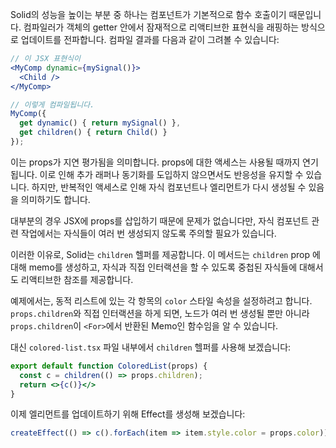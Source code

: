 Solid의 성능을 높이는 부분 중 하나는 컴포넌트가 기본적으로 함수 호출이기 때문입니다. 컴파일러가 객체의 getter 안에서 잠재적으로 리액티브한 표현식을 래핑하는 방식으로 업데이트를 전파합니다. 컴파일 결과를 다음과 같이 그려볼 수 있습니다:

```jsx
// 이 JSX 표현식이
<MyComp dynamic={mySignal()}>
  <Child />
</MyComp>

// 이렇게 컴파일됩니다.
MyComp({
  get dynamic() { return mySignal() },
  get children() { return Child() }
});
```

이는 props가 지연 평가됨을 의미합니다. props에 대한 액세스는 사용될 때까지 연기됩니다. 이로 인해 추가 래퍼나 동기화를 도입하지 않으면서도 반응성을 유지할 수 있습니다. 하지만, 반복적인 액세스로 인해 자식 컴포넌트나 엘리먼트가 다시 생성될 수 있음을 의미하기도 합니다.

대부분의 경우 JSX에 props를 삽입하기 때문에 문제가 없습니다만, 자식 컴포넌트 관련 작업에서는 자식들이 여러 번 생성되지 않도록 주의할 필요가 있습니다.

이러한 이유로, Solid는 `children` 헬퍼를 제공합니다. 이 메서드는 `children` prop 에 대해 memo를 생성하고, 자식과 직접 인터랙션을 할 수 있도록 중첩된 자식들에 대해서도 리액티브한 참조를 제공합니다.

예제에서는, 동적 리스트에 있는 각 항목의 `color` 스타일 속성을 설정하려고 합니다. `props.children`와 직접 인터랙션을 하게 되면, 노드가 여러 번 생성될 뿐만 아니라 `props.children`이 `<For>`에서 반환된 Memo인 함수임을 알 수 있습니다.

대신 `colored-list.tsx` 파일 내부에서 `children` 헬퍼를 사용해 보겠습니다:

```jsx
export default function ColoredList(props) {
  const c = children(() => props.children);
  return <>{c()}</>
}
```

이제 엘리먼트를 업데이트하기 위해 Effect를 생성해 보겠습니다:
```jsx
createEffect(() => c().forEach(item => item.style.color = props.color));
```

